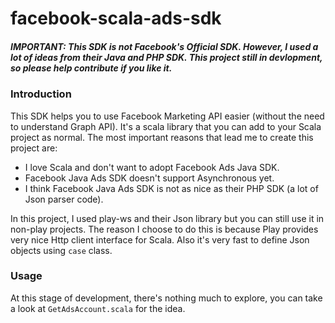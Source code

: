 # facebook-scala-ads-sdk

##### IMPORTANT: This SDK is not Facebook's Official SDK. However, I used a lot of ideas from their Java and PHP SDK. This project still in devlopment, so please help contribute if you like it.

### Introduction 

This SDK helps you to use Facebook Marketing API easier (without the need to understand Graph API). It's a scala library that you can add to your Scala project as normal. The most important reasons that lead me to create this project are:

* I love Scala and don't want to adopt Facebook Ads Java SDK.
* Facebook Java Ads SDK doesn't support Asynchronous yet.
* I think Facebook Java Ads SDK is not as nice as their PHP SDK (a lot of Json parser code).

In this project, I used play-ws and their Json library but you can still use it in non-play projects. The reason I choose to do this is because Play provides very nice Http client interface for Scala. Also it's very fast to define Json objects using `case` class. 

### Usage
At this stage of development, there's nothing much to explore, you can take a look at `GetAdsAccount.scala` for the idea.